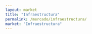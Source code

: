 ```yaml
---
layout: market
title: "Infraestructura"
permalink: /mercado/infraestructura/
market: "Infraestructura"
---
```

